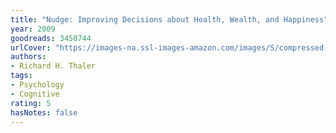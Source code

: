 ```yaml
---
title: "Nudge: Improving Decisions about Health, Wealth, and Happiness"
year: 2009
goodreads: 3450744
urlCover: "https://images-na.ssl-images-amazon.com/images/S/compressed.photo.goodreads.com/books/1348322381i/3450744.jpg"
authors:
- Richard H. Thaler
tags:
- Psychology
- Cognitive
rating: 5
hasNotes: false
---
```

